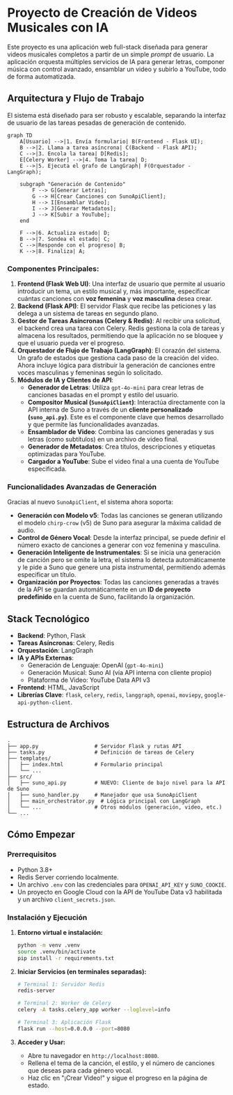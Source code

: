 # Proyecto de Creación de Videos Musicales con IA

Este proyecto es una aplicación web full-stack diseñada para generar videos musicales completos a partir de un simple *prompt* de usuario. La aplicación orquesta múltiples servicios de IA para generar letras, componer música con control avanzado, ensamblar un video y subirlo a YouTube, todo de forma automatizada.

## Arquitectura y Flujo de Trabajo

El sistema está diseñado para ser robusto y escalable, separando la interfaz de usuario de las tareas pesadas de generación de contenido.

```mermaid
graph TD
    A[Usuario] -->|1. Envía formulario| B(Frontend - Flask UI);
    B -->|2. Llama a tarea asíncrona| C(Backend - Flask API);
    C -->|3. Encola la tarea| D[Redis];
    E[Celery Worker] -->|4. Toma la tarea| D;
    E -->|5. Ejecuta el grafo de LangGraph| F(Orquestador - LangGraph);

    subgraph "Generación de Contenido"
        F --> G[Generar Letras];
        G --> H[Crear Canciones con SunoApiClient];
        H --> I[Ensamblar Video];
        I --> J[Generar Metadatos];
        J --> K[Subir a YouTube];
    end

    F -->|6. Actualiza estado| D;
    B -->|7. Sondea el estado| C;
    C -->|Responde con el progreso| B;
    K -->|8. Finaliza| A;
```

### Componentes Principales:

1.  **Frontend (Flask Web UI)**: Una interfaz de usuario que permite al usuario introducir un tema, un estilo musical y, más importante, especificar cuántas canciones con **voz femenina** y **voz masculina** desea crear.
2.  **Backend (Flask API)**: El servidor Flask que recibe las peticiones y las delega a un sistema de tareas en segundo plano.
3.  **Gestor de Tareas Asíncronas (Celery & Redis)**: Al recibir una solicitud, el backend crea una tarea con Celery. Redis gestiona la cola de tareas y almacena los resultados, permitiendo que la aplicación no se bloquee y que el usuario pueda ver el progreso.
4.  **Orquestador de Flujo de Trabajo (LangGraph)**: El corazón del sistema. Un grafo de estados que gestiona cada paso de la creación del video. Ahora incluye lógica para distribuir la generación de canciones entre voces masculinas y femeninas según lo solicitado.
5.  **Módulos de IA y Clientes de API**:
    *   **Generador de Letras**: Utiliza `gpt-4o-mini` para crear letras de canciones basadas en el prompt y estilo del usuario.
    *   **Compositor Musical (`SunoApiClient`)**: Interactúa directamente con la API interna de Suno a través de un **cliente personalizado (`suno_api.py`)**. Este es el componente clave que hemos desarrollado y que permite las funcionalidades avanzadas.
    *   **Ensamblador de Video**: Combina las canciones generadas y sus letras (como subtítulos) en un archivo de video final.
    *   **Generador de Metadatos**: Crea títulos, descripciones y etiquetas optimizadas para YouTube.
    *   **Cargador a YouTube**: Sube el video final a una cuenta de YouTube especificada.

### Funcionalidades Avanzadas de Generación

Gracias al nuevo `SunoApiClient`, el sistema ahora soporta:

*   **Generación con Modelo v5**: Todas las canciones se generan utilizando el modelo `chirp-crow` (v5) de Suno para asegurar la máxima calidad de audio.
*   **Control de Género Vocal**: Desde la interfaz principal, se puede definir el número exacto de canciones a generar con voz femenina y masculina.
*   **Generación Inteligente de Instrumentales**: Si se inicia una generación de canción pero se omite la letra, el sistema lo detecta automáticamente y le pide a Suno que genere una pista instrumental, permitiendo además especificar un título.
*   **Organización por Proyectos**: Todas las canciones generadas a través de la API se guardan automáticamente en un **ID de proyecto predefinido** en la cuenta de Suno, facilitando la organización.

## Stack Tecnológico

*   **Backend**: Python, Flask
*   **Tareas Asíncronas**: Celery, Redis
*   **Orquestación**: LangGraph
*   **IA y APIs Externas**:
    *   Generación de Lenguaje: OpenAI (`gpt-4o-mini`)
    *   Generación Musical: Suno AI (vía API interna con cliente propio)
    *   Plataforma de Video: YouTube Data API v3
*   **Frontend**: HTML, JavaScript
*   **Librerías Clave**: `flask`, `celery`, `redis`, `langgraph`, `openai`, `moviepy`, `google-api-python-client`.

## Estructura de Archivos

```
.
├── app.py                  # Servidor Flask y rutas API
├── tasks.py                # Definición de tareas de Celery
├── templates/
│   ├── index.html          # Formulario principal
│   └── ...
├── src/
│   ├── suno_api.py         # NUEVO: Cliente de bajo nivel para la API de Suno
│   ├── suno_handler.py     # Manejador que usa SunoApiClient
│   ├── main_orchestrator.py  # Lógica principal con LangGraph
│   └── ...                 # Otros módulos (generación, video, etc.)
└── ...
```

## Cómo Empezar

### Prerrequisitos

*   Python 3.8+
*   Redis Server corriendo localmente.
*   Un archivo `.env` con las credenciales para `OPENAI_API_KEY` y `SUNO_COOKIE`.
*   Un proyecto en Google Cloud con la API de YouTube Data v3 habilitada y un archivo `client_secrets.json`.

### Instalación y Ejecución

1.  **Entorno virtual e instalación:**
    ```bash
    python -m venv .venv
    source .venv/bin/activate
    pip install -r requirements.txt
    ```

2.  **Iniciar Servicios (en terminales separadas):**
    ```bash
    # Terminal 1: Servidor Redis
    redis-server

    # Terminal 2: Worker de Celery
    celery -A tasks.celery_app worker --loglevel=info

    # Terminal 3: Aplicación Flask
    flask run --host=0.0.0.0 --port=8080
    ```

3.  **Acceder y Usar:**
    *   Abre tu navegador en `http://localhost:8080`.
    *   Rellena el tema de la canción, el estilo, y el número de canciones que deseas para cada género vocal.
    *   Haz clic en "¡Crear Video!" y sigue el progreso en la página de estado.